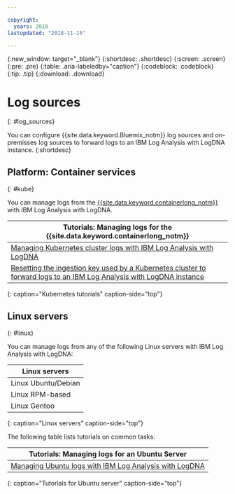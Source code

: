 ```yaml
---

copyright:
  years: 2018
lastupdated: "2018-11-15"

---
```


{:new_window: target="_blank"}
{:shortdesc: .shortdesc}
{:screen: .screen}
{:pre: .pre}
{:table: .aria-labeledby="caption"}
{:codeblock: .codeblock}
{:tip: .tip}
{:download: .download}

# Log sources
{: #log_sources}

You can configure {{site.data.keyword.Bluemix_notm}} log sources and on-premisses log sources to forward logs to an IBM Log Analysis with LogDNA instance. 
{:shortdesc}


## Platform: Container services
{: #kube}

You can manage logs from the [{{site.data.keyword.containerlong_notm}}](/docs/containers/container_index.html#container_index) with IBM Log Analysis with LogDNA.

| Tutorials: Managing logs for the {{site.data.keyword.containerlong_notm}} |
|---------------------------------------------------------------------------------------------------|
| [Managing Kubernetes cluster logs with IBM Log Analysis with LogDNA](/docs/services/Log-Analysis-with-LogDNA/tutorials/kube.html#kube)| 
| [Resetting the ingestion key used by a Kubernetes cluster to forward logs to an IBM Log Analysis with LogDNA instance](/docs/services/Log-Analysis-with-LogDNA/tutorials/kube_reset_ingestion.html#kube_reset) | 
{: caption="Kubernetes tutorials" caption-side="top"} 



## Linux servers
{: #linux}

You can manage logs from any of the following Linux servers with IBM Log Analysis with LogDNA:

| Linux servers       | 
|---------------------|
| Linux Ubuntu/Debian | 
| Linux RPM-based     |
| Linux Gentoo        |
{: caption="Linux servers" caption-side="top"} 


The following table lists tutorials on common tasks:

| Tutorials: Managing logs for an Ubuntu Server |
|-----------------------------------------------|
| [Managing Ubuntu logs with IBM Log Analysis with LogDNA](/docs/services/Log-Analysis-with-LogDNA/tutorials/ubuntu.html#ubuntu) | 
{: caption="Tutorials for Ubuntu server" caption-side="top"} 


